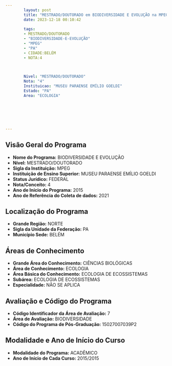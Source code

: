 ```yaml
---
        layout: post
        title: "MESTRADO/DOUTORADO em BIODIVERSIDADE E EVOLUÇÃO na MPEG  "
        date: 2023-12-18 00:10:42
     
        tags:
        - MESTRADO/DOUTORADO
        - "BIODIVERSIDADE-E-EVOLUÇÃO"
        - "MPEG"
        - "PA"
        - CIDADE:BELÉM
        - NOTA:4
        
       

        Nivel: "MESTRADO/DOUTORADO"
        Nota: "4"
        Instituicao: "MUSEU PARAENSE EMÍLIO GOELDI"
        Estado: "PA"
        Area: "ECOLOGIA"
        
        
        
        
        
        
---
```

## Visão Geral do Programa
- **Nome do Programa:** BIODIVERSIDADE E EVOLUÇÃO
- **Nível:** MESTRADO/DOUTORADO
- **Sigla da Instituição:** MPEG
- **Instituição de Ensino Superior:** MUSEU PARAENSE EMÍLIO GOELDI
- **Status Jurídico:** FEDERAL
- **Nota/Conceito:** 4
- **Ano de Início do Programa:** 2015
- **Ano de Referência do Coleta de dados:** 2021

## Localização do Programa
- **Grande Região:** NORTE
- **Sigla da Unidade da Federação:** PA
- **Município Sede:** BELÉM

## Áreas de Conhecimento
- **Grande Área do Conhecimento:** CIÊNCIAS BIOLÓGICAS
- **Área de Conhecimento:** ECOLOGIA
- **Área Básica do Conhecimento:** ECOLOGIA DE ECOSSISTEMAS
- **Subárea:** ECOLOGIA DE ECOSSISTEMAS
- **Especialidade:** NÃO SE APLICA

## Avaliação e Código do Programa
- **Código Identificador da Área de Avaliação:** 7
- **Área de Avaliação:** BIODIVERSIDADE
- **Código do Programa de Pós-Graduação:** 15027007039P2


## Modalidade e Ano de Início do Curso
- **Modalidade do Programa:** ACADÊMICO
- **Ano de Início de Cada Curso:** 2015/2015
